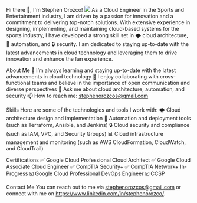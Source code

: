 Hi there 👋, I'm Stephen Orozco!
<img src="https://media.licdn.com/dms/image/D5616AQGLey6iVzhbqA/profile-displaybackgroundimage-shrink_350_1400/0/1677831212657?e=1687392000&v=beta&t=djQOvNWaSwA0AHVTyo0T13LJd0rtPU-qpIGBwju0F68">
As a Cloud Engineer in the Sports and Entertainment industry, I am driven by a passion for innovation and a commitment to delivering top-notch solutions. With extensive experience in designing, implementing, and maintaining cloud-based systems for the sports industry, I have developed a strong skill set in 🌩️ cloud architecture, 🤖 automation, and 🔒 security. I am dedicated to staying up-to-date with the latest advancements in cloud technology and leveraging them to drive innovation and enhance the fan experience.

About Me
🌱 I’m always learning and staying up-to-date with the latest advancements in cloud technology
👯 I enjoy collaborating with cross-functional teams and believe in the importance of open communication and diverse perspectives
💬 Ask me about cloud architecture, automation, and security
📫 How to reach me: stephenorozcos@gmail.com

Skills
Here are some of the technologies and tools I work with:
🌩️ Cloud architecture design and implementation
🤖 Automation and deployment tools (such as Terraform, Ansible, and Jenkins)
🔒 Cloud security and compliance (such as IAM, VPC, and Security Groups)
📊 Cloud infrastructure management and monitoring (such as AWS CloudFormation, CloudWatch, and CloudTrail)

Certifications
✅ Google Cloud Professional Cloud Architect
✅ Google Cloud Associate Cloud Engineer
✅ CompTIA Security+
✅ CompTIA Network+
In-Progress
☑️ Google Cloud Professional DevOps Engineer
☑️ CCSP

Contact Me
You can reach out to me via stephenorozcos@gmail.com or connect with me on https://www.linkedin.com/in/stephenorozco/.

